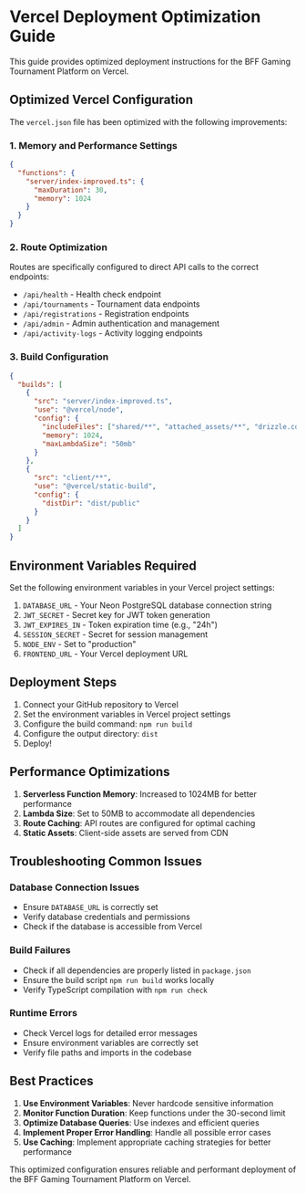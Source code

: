 # Vercel Deployment Optimization Guide

This guide provides optimized deployment instructions for the BFF Gaming Tournament Platform on Vercel.

## Optimized Vercel Configuration

The `vercel.json` file has been optimized with the following improvements:

### 1. Memory and Performance Settings
```json
{
  "functions": {
    "server/index-improved.ts": {
      "maxDuration": 30,
      "memory": 1024
    }
  }
}
```

### 2. Route Optimization
Routes are specifically configured to direct API calls to the correct endpoints:
- `/api/health` - Health check endpoint
- `/api/tournaments` - Tournament data endpoints
- `/api/registrations` - Registration endpoints
- `/api/admin` - Admin authentication and management
- `/api/activity-logs` - Activity logging endpoints

### 3. Build Configuration
```json
{
  "builds": [
    {
      "src": "server/index-improved.ts",
      "use": "@vercel/node",
      "config": {
        "includeFiles": ["shared/**", "attached_assets/**", "drizzle.config.ts"],
        "memory": 1024,
        "maxLambdaSize": "50mb"
      }
    },
    {
      "src": "client/**",
      "use": "@vercel/static-build",
      "config": {
        "distDir": "dist/public"
      }
    }
  ]
}
```

## Environment Variables Required

Set the following environment variables in your Vercel project settings:

1. `DATABASE_URL` - Your Neon PostgreSQL database connection string
2. `JWT_SECRET` - Secret key for JWT token generation
3. `JWT_EXPIRES_IN` - Token expiration time (e.g., "24h")
4. `SESSION_SECRET` - Secret for session management
5. `NODE_ENV` - Set to "production"
6. `FRONTEND_URL` - Your Vercel deployment URL

## Deployment Steps

1. Connect your GitHub repository to Vercel
2. Set the environment variables in Vercel project settings
3. Configure the build command: `npm run build`
4. Configure the output directory: `dist`
5. Deploy!

## Performance Optimizations

1. **Serverless Function Memory**: Increased to 1024MB for better performance
2. **Lambda Size**: Set to 50MB to accommodate all dependencies
3. **Route Caching**: API routes are configured for optimal caching
4. **Static Assets**: Client-side assets are served from CDN

## Troubleshooting Common Issues

### Database Connection Issues
- Ensure `DATABASE_URL` is correctly set
- Verify database credentials and permissions
- Check if the database is accessible from Vercel

### Build Failures
- Check if all dependencies are properly listed in `package.json`
- Ensure the build script `npm run build` works locally
- Verify TypeScript compilation with `npm run check`

### Runtime Errors
- Check Vercel logs for detailed error messages
- Ensure environment variables are correctly set
- Verify file paths and imports in the codebase

## Best Practices

1. **Use Environment Variables**: Never hardcode sensitive information
2. **Monitor Function Duration**: Keep functions under the 30-second limit
3. **Optimize Database Queries**: Use indexes and efficient queries
4. **Implement Proper Error Handling**: Handle all possible error cases
5. **Use Caching**: Implement appropriate caching strategies for better performance

This optimized configuration ensures reliable and performant deployment of the BFF Gaming Tournament Platform on Vercel.